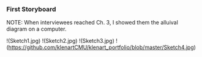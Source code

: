 ### First Storyboard<br/>

NOTE: When interviewees reached Ch. 3, I showed them the alluival diagram on a computer.

!(Sketch1.jpg)
!(Sketch2.jpg)
!(Sketch3.jpg)
!(https://github.com/klenartCMU/klenart_portfolio/blob/master/Sketch4.jpg)

